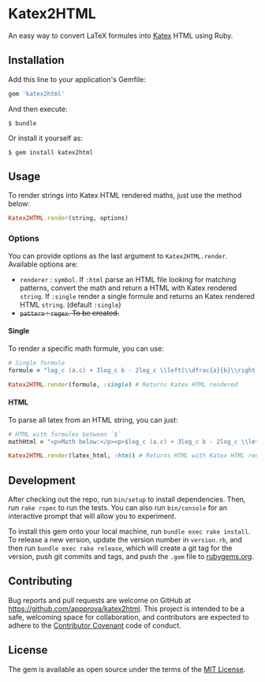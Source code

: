 # Katex2HTML

An easy way to convert LaTeX formules into [Katex](https://github.com/Khan/KaTeX) HTML using Ruby.

## Installation

Add this line to your application's Gemfile:

```ruby
gem 'katex2html'
```

And then execute:

    $ bundle

Or install it yourself as:

    $ gem install katex2html

## Usage

To render strings into Katex HTML rendered maths, just use the method below:

```ruby
Katex2HTML.render(string, options)
```

### Options

You can provide  options as the last argument to `Katex2HTML.render`. Available options are:

* `renderer` : `symbol`. If `:html` parse an HTML file looking for matching patterns, convert the math and return a HTML with Katex rendered `string`. If `:single` render a single formule and returns an Katex rendered HTML `string`. (default `:single`)
* ~~`pattern` : `regex`. To be created.~~

#### Single

To render a specific math formule, you can use:

```ruby
# Single formule
formule = "log_c (a.c) + 3log_c b - 2log_c \\left(\\dfrac{a}{b}\\right)"

Katex2HTML.render(formule, :single) # Returns Katex HTML rendered
```

#### HTML

To parse all latex from an HTML string, you can just:

```ruby
# HTML with formules between `$`
mathHtml = "<p>Math below:</p><p>$log_c (a.c) + 3log_c b - 2log_c \\left(\\dfrac{a}{b}\\right)$</p>"

Katex2HTML.render(latex_html, :html) # Returns HTML with Katex HTML rendered
```

## Development

After checking out the repo, run `bin/setup` to install dependencies. Then, run `rake rspec` to run the tests. You can also run `bin/console` for an interactive prompt that will allow you to experiment.

To install this gem onto your local machine, run `bundle exec rake install`. To release a new version, update the version number in `version.rb`, and then run `bundle exec rake release`, which will create a git tag for the version, push git commits and tags, and push the `.gem` file to [rubygems.org](https://rubygems.org).

## Contributing

Bug reports and pull requests are welcome on GitHub at https://github.com/appprova/katex2html. This project is intended to be a safe, welcoming space for collaboration, and contributors are expected to adhere to the [Contributor Covenant](contributor-covenant.org) code of conduct.


## License

The gem is available as open source under the terms of the [MIT License](http://opensource.org/licenses/MIT).

